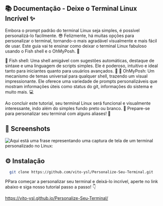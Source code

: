 
## 📚 Documentação - Deixe o Terminal Linux Incrível ✨

Embora o prompt padrão do terminal Linux seja simples, é possível personalizá-lo facilmente. 😎 Felizmente, há muitas opções para personalizar o terminal, tornando-o mais agradável visualmente e mais fácil de usar. Este guia vai te ensinar como deixar o terminal Linux fabuloso usando o Fish shell e o OhMyPosh. 🎨

🔹 Fish shell: Uma shell amigável com sugestões automáticas, destaque de sintaxe e uma linguagem de scripts simples. Ele é poderoso, intuitivo e ideal tanto para iniciantes quanto para usuários avançados. 🚀
🔹 OhMyPosh: Um mecanismo de temas universal para qualquer shell, trazendo um visual impressionante. Ele oferece uma variedade de prompts personalizáveis que mostram informações úteis como status do git, informações do sistema e muito mais. 💻

Ao concluir este tutorial, seu terminal Linux será funcional e visualmente interessante, indo além do simples fundo preto ou branco. 🌈 Prepare-se para personalizar seu terminal com alguns aliases! 🔧
## 📸 Screenshots
![Aqui está uma frase representando uma captura de tela de um terminal personalizado no Linux:](https://iili.io/2t8obFj.png)

## ⚙️ Instalação


```bash
  git clone https://github.com/vito-ysl/Personalize-Seu-Terminal.git
```


PPara começar a personalizar seu terminal e deixá-lo incrível, aperte no link abaixo e siga nosso tutorial passo a passo! 👇

https://vito-ysl.github.io/Personalize-Seu-Terminal/

